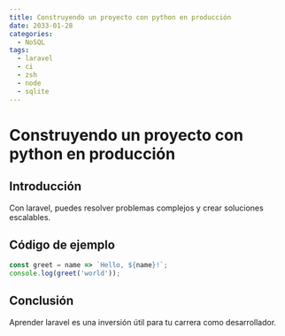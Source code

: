 ```yaml
---
title: Construyendo un proyecto con python en producción
date: 2033-01-28
categories:
  - NoSQL
tags:
  - laravel
  - ci
  - zsh
  - node
  - sqlite
---
```


# Construyendo un proyecto con python en producción

## Introducción

Con laravel, puedes resolver problemas complejos y crear soluciones escalables.

## Código de ejemplo

```javascript
const greet = name => `Hello, ${name}!`;
console.log(greet('world'));
```

## Conclusión

Aprender laravel es una inversión útil para tu carrera como desarrollador.